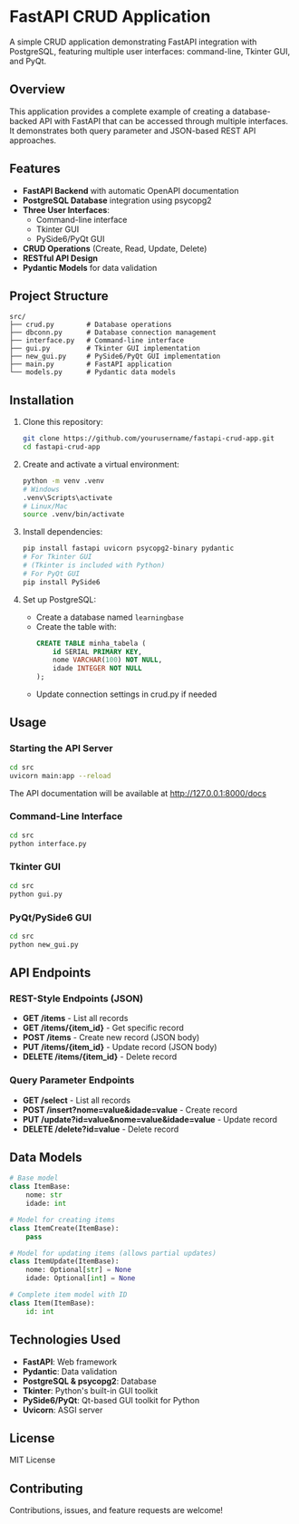# FastAPI CRUD Application

A simple CRUD application demonstrating FastAPI integration with PostgreSQL, featuring multiple user interfaces: command-line, Tkinter GUI, and PyQt.

## Overview

This application provides a complete example of creating a database-backed API with FastAPI that can be accessed through multiple interfaces. It demonstrates both query parameter and JSON-based REST API approaches.

## Features

- **FastAPI Backend** with automatic OpenAPI documentation
- **PostgreSQL Database** integration using psycopg2
- **Three User Interfaces**:
  - Command-line interface
  - Tkinter GUI
  - PySide6/PyQt GUI
- **CRUD Operations** (Create, Read, Update, Delete)
- **RESTful API Design**
- **Pydantic Models** for data validation

## Project Structure

```
src/
├── crud.py        # Database operations
├── dbconn.py      # Database connection management
├── interface.py   # Command-line interface
├── gui.py         # Tkinter GUI implementation
├── new_gui.py     # PySide6/PyQt GUI implementation
├── main.py        # FastAPI application
└── models.py      # Pydantic data models
```

## Installation

1. Clone this repository:
   ```bash
   git clone https://github.com/yourusername/fastapi-crud-app.git
   cd fastapi-crud-app
   ```

2. Create and activate a virtual environment:
   ```bash
   python -m venv .venv
   # Windows
   .venv\Scripts\activate
   # Linux/Mac
   source .venv/bin/activate
   ```

3. Install dependencies:
   ```bash
   pip install fastapi uvicorn psycopg2-binary pydantic
   # For Tkinter GUI
   # (Tkinter is included with Python)
   # For PyQt GUI
   pip install PySide6
   ```

4. Set up PostgreSQL:
   - Create a database named `learningbase`
   - Create the table with:
     ```sql
     CREATE TABLE minha_tabela (
         id SERIAL PRIMARY KEY,
         nome VARCHAR(100) NOT NULL,
         idade INTEGER NOT NULL
     );
     ```
   - Update connection settings in crud.py if needed

## Usage

### Starting the API Server

```bash
cd src
uvicorn main:app --reload
```

The API documentation will be available at http://127.0.0.1:8000/docs

### Command-Line Interface

```bash
cd src
python interface.py
```

### Tkinter GUI

```bash
cd src
python gui.py
```

### PyQt/PySide6 GUI

```bash
cd src
python new_gui.py
```

## API Endpoints

### REST-Style Endpoints (JSON)

- **GET /items** - List all records
- **GET /items/{item_id}** - Get specific record
- **POST /items** - Create new record (JSON body)
- **PUT /items/{item_id}** - Update record (JSON body)
- **DELETE /items/{item_id}** - Delete record

### Query Parameter Endpoints

- **GET /select** - List all records
- **POST /insert?nome=value&idade=value** - Create record
- **PUT /update?id=value&nome=value&idade=value** - Update record
- **DELETE /delete?id=value** - Delete record

## Data Models

```python
# Base model
class ItemBase:
    nome: str
    idade: int

# Model for creating items
class ItemCreate(ItemBase):
    pass

# Model for updating items (allows partial updates)
class ItemUpdate(ItemBase):
    nome: Optional[str] = None
    idade: Optional[int] = None

# Complete item model with ID
class Item(ItemBase):
    id: int
```

## Technologies Used

- **FastAPI**: Web framework
- **Pydantic**: Data validation
- **PostgreSQL & psycopg2**: Database
- **Tkinter**: Python's built-in GUI toolkit
- **PySide6/PyQt**: Qt-based GUI toolkit for Python
- **Uvicorn**: ASGI server

## License

MIT License

## Contributing

Contributions, issues, and feature requests are welcome!
